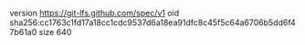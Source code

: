 version https://git-lfs.github.com/spec/v1
oid sha256:cc1763c1fd17a18cc1cdc9537d6a18ea91dfc8c45f5c64a6706b5dd6f47b61a0
size 640
